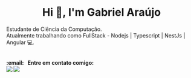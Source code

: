<h1 align="center">Hi 👋, I'm Gabriel Araújo</h1>
<p>
 Estudante de Ciência da Computação.<br/>
 Atualmente trabalhando como FullStack - Nodejs | Typescript | NestJs | Angular 💻.<br/>  
  <strong><br/>
</p>
<p>
  <strong>:email: &nbsp; Entre em contato comigo:</strong><br/> <a href="https://www.linkedin.com/in/araujogabriel77/"><img src="https://img.shields.io/badge/-Gabriel_Araujo-blue?style=flat-square&logo=Linkedin&logoColor=white&link=https://www.linkedin.com/in/araujogabriel77/" /></a>
<a href="mailto:araujogabrielocn@gmail.com"><img src="https://img.shields.io/badge/-araujogabrielocn@gmail.com-c14438?style=flat-square&logo=Gmail&logoColor=white&link=mailto:araujogabrielocn@gmail.com" /></a>
</p>
